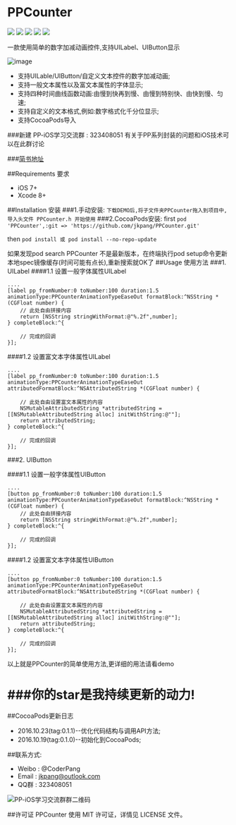 # PPCounter
![](https://img.shields.io/badge/platform-iOS-red.svg)   ![](https://img.shields.io/badge/language-Objective--C-orange.svg)  ![](https://img.shields.io/badge/pod-v0.1.1-blue.svg) ![](https://img.shields.io/badge/license-MIT%20License-brightgreen.svg)  [![](https://img.shields.io/badge/weibo-%40CoderPang-yellow.svg)](http://weibo.com/5743737098/profile?rightmod=1&wvr=6&mod=personinfo&is_all=1)

一款使用简单的数字加减动画控件,支持UILabel、UIButton显示

![image](https://github.com/jkpang/PPCounter/blob/master/PPCounter.gif)

* 支持UILable/UIButton/自定义文本控件的数字加减动画;
* 支持一般文本属性以及富文本属性的字体显示;
* 支持四种时间曲线函数动画:由慢到快再到慢、由慢到特别快、由快到慢、匀速;
* 支持自定义的文本格式,例如:数字格式化千分位显示;
* 支持CocoaPods导入


###新建 PP-iOS学习交流群 : 323408051 有关于PP系列封装的问题和iOS技术可以在此群讨论


###[简书地址](http://www.jianshu.com/p/53b9bac43201)

##Requirements 要求
* iOS 7+
* Xcode 8+

##Installation 安装
###1.手动安装:
`下载DEMO后,将子文件夹PPCounter拖入到项目中, 导入头文件 PPCounter.h 开始使用`
###2.CocoaPods安装:
first
`pod 'PPCounter',:git => 'https://github.com/jkpang/PPCounter.git'`

then
`pod install 或 pod install --no-repo-update`

如果发现pod search PPCounter 不是最新版本，在终端执行pod setup命令更新本地spec镜像缓存(时间可能有点长),重新搜索就OK了
##Usage 使用方法
###1. UILabel
####1.1 设置一般字体属性UILabel
```objc
....
[label pp_fromNumber:0 toNumber:100 duration:1.5 animationType:PPCounterAnimationTypeEaseOut formatBlock:^NSString *(CGFloat number) {
    // 此处自由拼接内容
    return [NSString stringWithFormat:@"%.2f",number];
} completeBlock:^{
        
    // 完成的回调
}];
```
####1.2 设置富文本字体属性UILabel

```objc
....
[label pp_fromNumber:0 toNumber:100 duration:1.5 animationType:PPCounterAnimationTypeEaseOut attributedFormatBlock:^NSAttributedString *(CGFloat number) {
        
    // 此处自由设置富文本属性的内容
    NSMutableAttributedString *attributedString = [[NSMutableAttributedString alloc] initWithString:@""];
    return attributedString;
} completeBlock:^{
        
    // 完成的回调
}];

```
###2. UIButton

####1.1 设置一般字体属性UIButton
```objc
....
[button pp_fromNumber:0 toNumber:100 duration:1.5 animationType:PPCounterAnimationTypeEaseOut formatBlock:^NSString *(CGFloat number) {
    // 此处自由拼接内容
    return [NSString stringWithFormat:@"%.2f",number];
} completeBlock:^{
        
    // 完成的回调
}];
```
####1.2 设置富文本字体属性UIButton

```objc
....
[button pp_fromNumber:0 toNumber:100 duration:1.5 animationType:PPCounterAnimationTypeEaseOut attributedFormatBlock:^NSAttributedString *(CGFloat number) {
        
    // 此处自由设置富文本属性的内容
    NSMutableAttributedString *attributedString = [[NSMutableAttributedString alloc] initWithString:@""];
    return attributedString;
} completeBlock:^{
        
    // 完成的回调
}];

```

以上就是PPCounter的简单使用方法,更详细的用法请看demo

###你的star是我持续更新的动力!
===
##CocoaPods更新日志
* 2016.10.23(tag:0.1.1)--优化代码结构与调用API方法;
* 2016.10.19(tag:0.1.0)--初始化到CocoaPods;

##联系方式:
* Weibo : @CoderPang
* Email : jkpang@outlook.com
* QQ群 : 323408051

![PP-iOS学习交流群群二维码](https://github.com/jkpang/PPCounter/blob/master/PP-iOS%E5%AD%A6%E4%B9%A0%E4%BA%A4%E6%B5%81%E7%BE%A4%E7%BE%A4%E4%BA%8C%E7%BB%B4%E7%A0%81.png)

##许可证
PPCounter 使用 MIT 许可证，详情见 LICENSE 文件。

